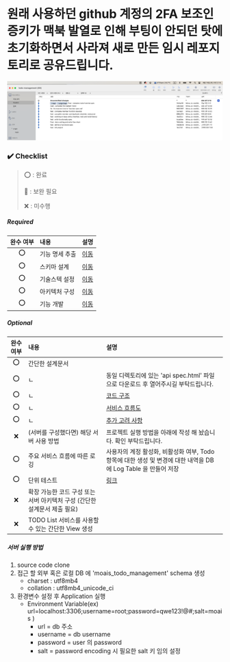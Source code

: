 >
# 원래 사용하던 github 계정의 2FA 보조인증키가 맥북 발열로 인해 부팅이 안되던 탓에 초기화하면서 사라져 새로 만든 임시 레포지토리로 공유드립니다.
![본 계정 커밋내역.png](https://github.com/minsu-j0/todo-management/blob/main/images/%EB%B3%B8%20%EA%B3%84%EC%A0%95%20%EC%BB%A4%EB%B0%8B%EB%82%B4%EC%97%AD.png?raw=true)
### ✔️ Checklist

> ⭕️ : 완료
> 
>🔺 : 보완 필요
> 
> ❌ : 미수행


> 
##### **Required**

| 완수 여부 | 내용       | 설명                                                                                                     |
|:-----:|:---------|:-------------------------------------------------------------------------------------------------------|
|  ⭕️   | 기능 명세 추출 | [이동](https://github.com/minsu-j0/todo-management/blob/main/%EA%B8%B0%EB%8A%A5%20%EB%AA%85%EC%84%B8.md) |
|  ⭕️   | 스키마 설계   | [이동](https://github.com/minsu-j0/todo-management/blob/main/Schema.md)                                  |
|  ⭕️   | 기술스텍 설정  | [이동](https://github.com/minsu-j0/todo-management/blob/main/%EC%82%AC%EC%9A%A9%20%EA%B8%B0%EC%88%A0.md) |
|  ⭕️   | 아키텍처 구성  | [이동](https://github.com/minsu-j0/todo-management/blob/main/images/Layer%20Flow.png)                    |
|  ⭕️   | 기능 개발    | [이동](https://github.com/minsu-j0/todo-management/tree/main/src)                                        |


##### **Optional**

| 완수 여부 | 내용                                          | 설명                                                                                                           |
|:-----:|:--------------------------------------------|:-------------------------------------------------------------------------------------------------------------|
|  ⭕️   | 간단한 설계문서                                    |                                                                                                              |
|  ⭕️   | ㄴ                                           | 동일 디렉토리에 있는 'api spec.html' 파일으로 다운로드 후 열어주시길 부탁드립니다.                                                        |
|  ⭕️   | ㄴ                                           | [코드 구조](https://github.com/minsu-j0/todo-management/blob/main/%EC%BD%94%EB%93%9C%20%EA%B5%AC%EC%84%B1.md)    |
|  ⭕️   | ㄴ                                           | [서비스 흐름도](https://github.com/minsu-j0/todo-management/blob/main/%ED%9D%90%EB%A6%84%EB%8F%84.md)              |
|  ⭕️   | ㄴ                                           | [추가 고려 사항](https://github.com/minsu-j0/todo-management/blob/main/%EA%B8%B0%EB%8A%A5%20%EB%AA%85%EC%84%B8.md) |
|   ❌   | (서버를 구성했다면) 해당 서버 사용 방법                     | 프로젝트 실행 방법을 아래에 작성 해 놨습니다. 확인 부탁드립니다.                                                                        |
|  ⭕️   | 주요 서비스 흐름에 따른 로깅                            | 사용자의 계정 활성화, 비활성화 여부, Todo 항목에 대한 생성 및 변경에 대한 내역을 DB 에 Log Table 을 만들어 저장                                    |
|  ⭕️   | 단위 테스트                                      | [링크](https://github.com/minsu-j0/todo-management/blob/main/images/unit%20test.png?raw=true)                  |
|   ❌   | 확장 가능한 코드 구성 또는 서버 아키텍처 구성 (간단한 설계문서 제출 필요) |                                                                                                              |
|   ❌   | TODO List 서비스를 사용할 수 있는 간단한 View 생성         |                                                                                                              |


 
##### 서버 실행 방법

1. source code clone 
2. 접근 할 외부 혹은 로컬 DB 에 'moais_todo_management' schema 생성
   - charset : utf8mb4
   - collation : utf8mb4_unicode_ci 
3. 환경변수 설정 후 Application 실행
   - Environment Variable(ex) url=localhost:3306;username=root;password=qwe123!@#;salt=moais ) 
     - url = db 주소 
     - username = db username
     - password = user 의 password
     - salt = password encoding 시 필요한 salt 키 임의 설정
